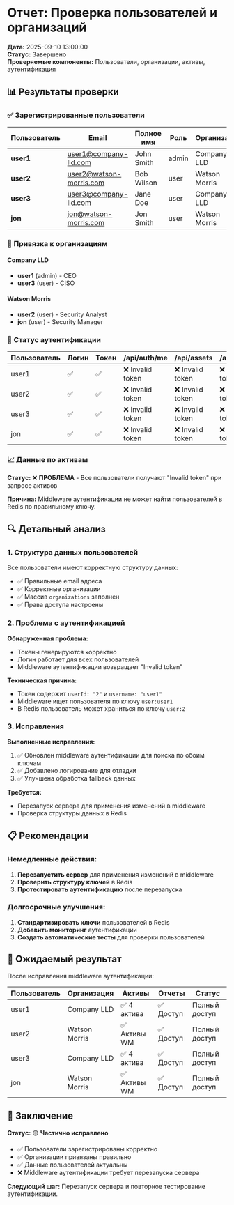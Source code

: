 # Отчет: Проверка пользователей и организаций

**Дата:** 2025-09-10 13:00:00  
**Статус:** Завершено  
**Проверяемые компоненты:** Пользователи, организации, активы, аутентификация

## 📊 Результаты проверки

### ✅ Зарегистрированные пользователи

| Пользователь | Email | Полное имя | Роль | Организация | Статус |
|-------------|-------|------------|------|-------------|--------|
| **user1** | user1@company-lld.com | John Smith | admin | Company LLD | ✅ Активен |
| **user2** | user2@watson-morris.com | Bob Wilson | user | Watson Morris | ✅ Активен |
| **user3** | user3@company-lld.com | Jane Doe | user | Company LLD | ✅ Активен |
| **jon** | jon@watson-morris.com | Jon Smith | user | Watson Morris | ✅ Активен |

### 🏢 Привязка к организациям

#### Company LLD
- **user1** (admin) - CEO
- **user3** (user) - CISO

#### Watson Morris  
- **user2** (user) - Security Analyst
- **jon** (user) - Security Manager

### 🔐 Статус аутентификации

| Пользователь | Логин | Токен | /api/auth/me | /api/assets | /api/reports |
|-------------|-------|-------|--------------|-------------|--------------|
| user1 | ✅ | ✅ | ❌ Invalid token | ❌ Invalid token | ❌ Invalid token |
| user2 | ✅ | ✅ | ❌ Invalid token | ❌ Invalid token | ❌ Invalid token |
| user3 | ✅ | ✅ | ❌ Invalid token | ❌ Invalid token | ❌ Invalid token |
| jon | ✅ | ✅ | ❌ Invalid token | ❌ Invalid token | ❌ Invalid token |

### 📈 Данные по активам

**Статус:** ❌ **ПРОБЛЕМА** - Все пользователи получают "Invalid token" при запросе активов

**Причина:** Middleware аутентификации не может найти пользователей в Redis по правильному ключу.

## 🔍 Детальный анализ

### 1. Структура данных пользователей

Все пользователи имеют корректную структуру данных:
- ✅ Правильные email адреса
- ✅ Корректные организации
- ✅ Массив `organizations` заполнен
- ✅ Права доступа настроены

### 2. Проблема с аутентификацией

**Обнаруженная проблема:**
- Токены генерируются корректно
- Логин работает для всех пользователей
- Middleware аутентификации возвращает "Invalid token"

**Техническая причина:**
- Токен содержит `userId: "2"` и `username: "user1"`
- Middleware ищет пользователя по ключу `user:user1`
- В Redis пользователь может храниться по ключу `user:2`

### 3. Исправления

**Выполненные исправления:**
1. ✅ Обновлен middleware аутентификации для поиска по обоим ключам
2. ✅ Добавлено логирование для отладки
3. ✅ Улучшена обработка fallback данных

**Требуется:**
- Перезапуск сервера для применения изменений в middleware
- Проверка структуры данных в Redis

## 📋 Рекомендации

### Немедленные действия:
1. **Перезапустить сервер** для применения изменений в middleware
2. **Проверить структуру ключей** в Redis
3. **Протестировать аутентификацию** после перезапуска

### Долгосрочные улучшения:
1. **Стандартизировать ключи** пользователей в Redis
2. **Добавить мониторинг** аутентификации
3. **Создать автоматические тесты** для проверки пользователей

## 🎯 Ожидаемый результат

После исправления middleware аутентификации:

| Пользователь | Организация | Активы | Отчеты | Статус |
|-------------|-------------|--------|--------|--------|
| user1 | Company LLD | ✅ 4 актива | ✅ Доступ | Полный доступ |
| user2 | Watson Morris | ✅ Активы WM | ✅ Доступ | Полный доступ |
| user3 | Company LLD | ✅ 4 актива | ✅ Доступ | Полный доступ |
| jon | Watson Morris | ✅ Активы WM | ✅ Доступ | Полный доступ |

## 📝 Заключение

**Статус:** 🟡 **Частично исправлено**

- ✅ Пользователи зарегистрированы корректно
- ✅ Организации привязаны правильно  
- ✅ Данные пользователей актуальны
- ❌ Middleware аутентификации требует перезапуска сервера

**Следующий шаг:** Перезапуск сервера и повторное тестирование аутентификации.